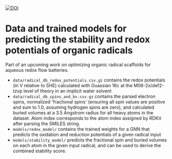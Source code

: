 [![DOI](https://zenodo.org/badge/420130436.svg)](https://zenodo.org/badge/latestdoi/420130436)

# Data and trained models for predicting the stability and redox potentials of organic radicals

Part of an upcoming work on optimizing organic radical scaffolds for aqueous redox flow batteries.

* `data/radical_db_redox_potentials.csv.gz` contains the redox potentials (in V relative to SHE) calculated with Guassian 16c at the  M06-2x/def2-tzvp level of theory in an implicit water solvent
* `data/radical_db_spins_and_bv.csv.gz` contains the parsed electron spins, normalized 'fractional spins' (ensuring all spin values are positive and sum to 1.0, assuming hydrogen spins are zero), and calculated buried volumes at a 3.5 Angstrom radius for all heavy atoms in the dataset. Atom index corresponds to the atom index assigned by RDKit after parsing the SMILES string.
* `models/redox_model/` contains the trained weights for a GNN that predicts the oxidation and reduction potentials of a given radical input
* `models/stability_model/` predicts the fractional spin and buried volumes on each atom in the given input radical, and can be used to derive the combined stability score.


